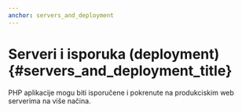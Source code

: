 ```yaml
---
anchor: servers_and_deployment
---
```


# Serveri i isporuka (deployment) {#servers_and_deployment_title}

PHP aplikacije mogu biti isporučene i pokrenute na produkciskim web serverima na više načina.

